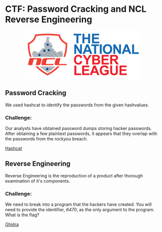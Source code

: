 # CTF: Password Cracking and NCL Reverse Engineering
<p align="center">
  <img src="NCL.png" />
</p>


## Password Cracking

We used hashcat to identify the passwords from the given hashvalues.

### Challenge:
Our analysts have obtained password dumps storing hacker passwords. After obtaining a few plaintext passwords, it appears that they overlap with the passwords from the *rockyou* breach.

[Hashcat](https://hashcat.net/hashcat/)


## Reverse Engineering

Reverse Engineering is the reproduction of a product after thorough examination of it's components.

### Challenge:
We need to break into a program that the hackers have created. You will need to provide the identifier, *6470*, as the only argument to the program.
What is the flag?

[Ghidra](https://ghidra-sre.org/)
